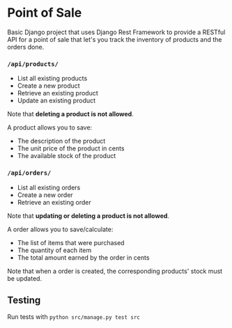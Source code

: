 # Point of Sale

Basic Django project that uses Django Rest Framework to provide a RESTful API for a point of sale that let's you track the inventory of products and the orders done.

### `/api/products/`

* List all existing products
* Create a new product
* Retrieve an existing product
* Update an existing product

Note that **deleting a product is not allowed**.

A product allows you to save:

* The description of the product
* The unit price of the product in cents
* The available stock of the product

### `/api/orders/`

* List all existing orders
* Create a new order
* Retrieve an existing order

Note that **updating or deleting a product is not allowed**.

A order allows you to save/calculate:

* The list of items that were purchased
* The quantity of each item
* The total amount earned by the order in cents

Note that when a order is created, the corresponding products' stock must be updated.

## Testing
Run tests with `python src/manage.py test src`
